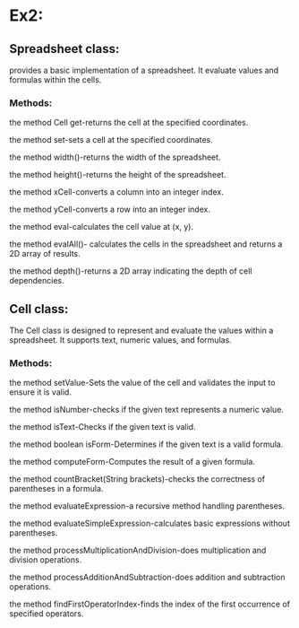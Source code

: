 # Ex2:
## Spreadsheet class:
provides a basic implementation of a spreadsheet.
It  evaluate values and formulas within the cells.

### Methods:
 the method Cell get-returns the cell at the specified coordinates.

 the method set-sets a cell at the specified coordinates.

 the method width()-returns the width of the spreadsheet.

 the method height()-returns the height of the spreadsheet.

 the method xCell-converts a column into an integer index.

 the method yCell-converts a row into an integer index.

 the method eval-calculates the cell value at (x, y).

 the method evalAll()- calculates the cells in the spreadsheet and returns a 2D array of results.

 the method depth()-returns a 2D array indicating the depth of cell dependencies.
## Cell class:
The Cell class is  designed to represent and evaluate the values within a spreadsheet.
 It supports text, numeric values, and formulas.

### Methods:
 the method setValue-Sets the value of the cell and validates the input to ensure it is valid.

 the method isNumber-checks if the given text represents a numeric value.

 the method isText-Checks if the given text is valid.

 the method boolean isForm-Determines if the given text is a valid formula.

  the method  computeForm-Computes the result of a given formula.

 the method countBracket(String brackets)-checks the correctness of parentheses in a formula.

 the method  evaluateExpression-a recursive method handling parentheses.

 the method evaluateSimpleExpression-calculates basic expressions without parentheses.

  the method processMultiplicationAndDivision-does multiplication and division operations.

  the method processAdditionAndSubtraction-does addition and subtraction operations.

 the method findFirstOperatorIndex-finds  the index of the first occurrence of specified operators.



